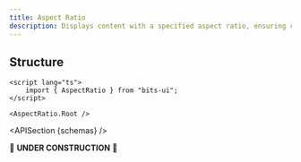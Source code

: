 ```yaml
---
title: Aspect Ratio
description: Displays content with a specified aspect ratio, ensuring consistent and visually balanced presentation.
---
```


<script>
	import { APISection, ComponentPreview, AspectRatioDemo } from '@/components'
	export let schemas;
</script>

<ComponentPreview name="aspect-ratio-demo" comp="AspectRatio">

<AspectRatioDemo slot="preview" />

</ComponentPreview>

## Structure

```svelte
<script lang="ts">
	import { AspectRatio } from "bits-ui";
</script>

<AspectRatio.Root />
```

<APISection {schemas} />

🚧 **UNDER CONSTRUCTION** 🚧
